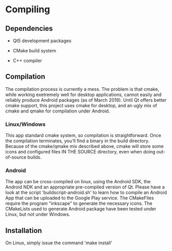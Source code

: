 # Compiling

## Dependencies

* Qt5 development packages

* CMake build system

* C++ compiler


## Compilation

The compilation process is currently a mess.  The problem is that cmake, while
working exetremely well for desktop applications, cannot easily and reliably
produce Android packages (as of March 2019).  Until Qt offers better cmake
support, this project uses cmake for desktop, and an ugly mix of cmake and qmake
for compilation under Android.


### Linux/Windows

This app standard cmake system, so compilation is straightforward.  Once the
compilation terminates, you'll find a binary in the build directory.  Because of
the cmake/qmake mix described above, cmake will store some icons and configured
files IN THE SOURCE directory, even when doing out-of-source builds.


### Android

The app can be cross-compiled on linux, using the Android SDK, the Android NDK
and an appropriate pre-compiled version of Qt.  Please have a look at the script
'buildscript-android.sh' to learn how to compile an Android App that can be
uploaded to the Google Play service.  The CMakeFiles require the program
"inkscape" to generate the necessary icons.  The CMakeLists used to generate
Android package have been tested under Linux, but not under Windows.


## Installation

On Linux, simply issue the command 'make install'
